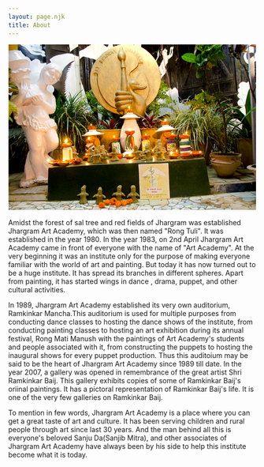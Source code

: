 ```yaml
---
layout: page.njk
title: About
---
```

<img src="/assets/images/image1.png" role="presentation" />
<p>
Amidst the forest of sal tree and red fields of Jhargram was established Jhargram Art Academy,
which was then named "Rong Tuli". It was established in the year 1980. In the year 1983,
on 2nd April Jhargram Art Academy came in front of everyone with the name of "Art Academy".
At the very beginning it was an institute only for the purpose of making everyone familiar
with the world of art and painting. But today it has now turned out to be a huge institute.
It has spread its branches in different spheres. Apart from painting, it has started wings
in dance , drama, puppet, and other cultural activities.
</p><p>
In 1989, Jhargram Art Academy established its very own auditorium, Ramkinkar Mancha.This
auditorium is used for multiple purposes from conducting dance classes to hosting the dance
shows of the institute, from conducting painting classes to hosting an art exhibition during
its annual festival, Rong Mati Manush with the paintings of Art Academy's students and people
associated with it, from constructing the puppets to hosting the inaugural shows for every
puppet production. Thus this auditoium may be said to be the heart of Jhargram Art Academy
since 1989 till date. In the year 2007, a gallery was opened in remembrance of the great
artist Shri Ramkinkar Baij. This gallery exhibits copies of some of Ramkinkar Baij's oriinal
paintings. It has a pictoral representation of Ramkinkar Baij's life. It is one of the very
few galleries on Ramkinkar Baij.
</p><p>
To mention in few words, Jhargram Art Academy is a place where you can get a great taste of art
and culture. It has been serving children and rural people through art since last 30 years.
And the man behind all this is everyone's beloved Sanju Da(Sanjib Mitra), and other associates of
Jhargram Art Academy have always been by his side to help this institute become what it is today.
</p>
